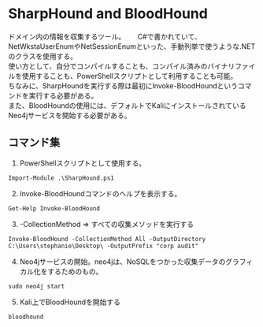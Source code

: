 # SharpHound and BloodHound
ドメイン内の情報を収集するツール。　　
C#で書かれていて、NetWkstaUserEnumやNetSessionEnumといった、手動列挙で使うような.NETのクラスを使用する。  
使い方として、自分でコンパイルすることも、コンパイル済みのバイナリファイルを使用することも、PowerShellスクリプトとして利用することも可能。  
ちなみに、SharpHoundを実行する際は最初にInvoke-BloodHoundというコマンドを実行する必要がある。  
また、BloodHoundの使用には、デフォルトでKaliにインストールされているNeo4jサービスを開始する必要がある。


## コマンド集
1. PowerShellスクリプトとして使用する。
```
Import-Module .\SharpHound.ps1
```

2. Invoke-BloodHoundコマンドのヘルプを表示する。
```
Get-Help Invoke-BloodHound
```

3. -CollectionMethod => すべての収集メソッドを実行する  
```
Invoke-BloodHound -CollectionMethod All -OutputDirectory C:\Users\stephanie\Desktop\ -OutputPrefix "corp audit"
```

4. Neo4jサービスの開始。neo4jは、NoSQLをつかった収集データのグラフィカル化をするためのもの。
```
sudo neo4j start
```

5. Kali上でBloodHoundを開始する
```
bloodhound
```